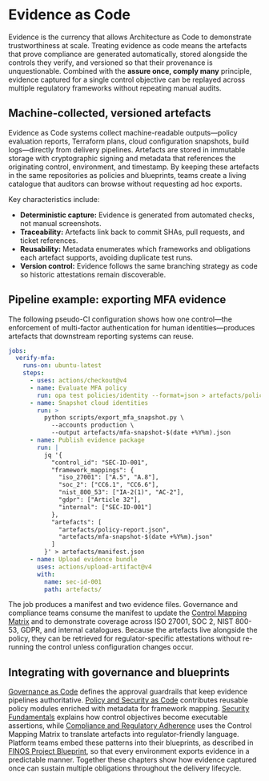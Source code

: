 # Evidence as Code

Evidence is the currency that allows Architecture as Code to demonstrate trustworthiness at scale. Treating evidence as code means the artefacts that prove compliance are generated automatically, stored alongside the controls they verify, and versioned so that their provenance is unquestionable. Combined with the **assure once, comply many** principle, evidence captured for a single control objective can be replayed across multiple regulatory frameworks without repeating manual audits.

## Machine-collected, versioned artefacts

Evidence as Code systems collect machine-readable outputs—policy evaluation reports, Terraform plans, cloud configuration snapshots, build logs—directly from delivery pipelines. Artefacts are stored in immutable storage with cryptographic signing and metadata that references the originating control, environment, and timestamp. By keeping these artefacts in the same repositories as policies and blueprints, teams create a living catalogue that auditors can browse without requesting ad hoc exports.

Key characteristics include:

- **Deterministic capture:** Evidence is generated from automated checks, not manual screenshots.
- **Traceability:** Artefacts link back to commit SHAs, pull requests, and ticket references.
- **Reusability:** Metadata enumerates which frameworks and obligations each artefact supports, avoiding duplicate test runs.
- **Version control:** Evidence follows the same branching strategy as code so historic attestations remain discoverable.

## Pipeline example: exporting MFA evidence

The following pseudo-CI configuration shows how one control—the enforcement of multi-factor authentication for human identities—produces artefacts that downstream reporting systems can reuse.

```yaml
jobs:
  verify-mfa:
    runs-on: ubuntu-latest
    steps:
      - uses: actions/checkout@v4
      - name: Evaluate MFA policy
        run: opa test policies/identity --format=json > artefacts/policy-report.json
      - name: Snapshot cloud identities
        run: >
          python scripts/export_mfa_snapshot.py \
            --accounts production \
            --output artefacts/mfa-snapshot-$(date +%Y%m).json
      - name: Publish evidence package
        run: |
          jq '{
            "control_id": "SEC-ID-001",
            "framework_mappings": {
              "iso_27001": ["A.5", "A.8"],
              "soc_2": ["CC6.1", "CC6.6"],
              "nist_800_53": ["IA-2(1)", "AC-2"],
              "gdpr": ["Article 32"],
              "internal": ["SEC-ID-001"]
            },
            "artefacts": [
              "artefacts/policy-report.json",
              "artefacts/mfa-snapshot-$(date +%Y%m).json"
            ]
          }' > artefacts/manifest.json
      - name: Upload evidence bundle
        uses: actions/upload-artifact@v4
        with:
          name: sec-id-001
          path: artefacts/
```

The job produces a manifest and two evidence files. Governance and compliance teams consume the manifest to update the [Control Mapping Matrix](34_control_mapping_matrix_template.md) and to demonstrate coverage across ISO 27001, SOC 2, NIST 800-53, GDPR, and internal catalogues. Because the artefacts live alongside the policy, they can be retrieved for regulator-specific attestations without re-running the control unless configuration changes occur.

## Integrating with governance and blueprints

[Governance as Code](11_governance_as_code.md) defines the approval guardrails that keep evidence pipelines authoritative. [Policy and Security as Code](10_policy_and_security.md) contributes reusable policy modules enriched with metadata for framework mapping. [Security Fundamentals](09a_security_fundamentals.md) explains how control objectives become executable assertions, while [Compliance and Regulatory Adherence](12_compliance.md) uses the Control Mapping Matrix to translate artefacts into regulator-friendly language. Platform teams embed these patterns into their blueprints, as described in [FINOS Project Blueprint](32_finos_project_blueprint.md), so that every environment exports evidence in a predictable manner. Together these chapters show how evidence captured once can sustain multiple obligations throughout the delivery lifecycle.
